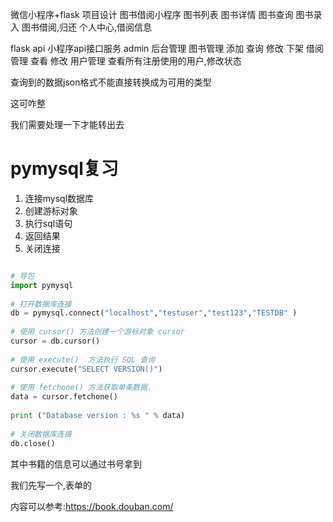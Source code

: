 微信小程序+flask 项目设计
图书借阅小程序
    图书列表
    图书详情
    图书查询
    图书录入
    图书借阅,归还
    个人中心,借阅信息

flask
    api 小程序api接口服务
    admin    后台管理
        图书管理
            添加
            查询
            修改
            下架
        借阅管理
            查看
            修改
        用户管理
            查看所有注册使用的用户,修改状态
        
        
查询到的数据json格式不能直接转换成为可用的类型

这可咋整        

我们需要处理一下才能转出去

# pymysql复习
1. 连接mysql数据库
2. 创建游标对象
3. 执行sql语句
4. 返回结果
5. 关闭连接

```python

# 导包
import pymysql
 
# 打开数据库连接
db = pymysql.connect("localhost","testuser","test123","TESTDB" )
 
# 使用 cursor() 方法创建一个游标对象 cursor
cursor = db.cursor()
 
# 使用 execute()  方法执行 SQL 查询 
cursor.execute("SELECT VERSION()")
 
# 使用 fetchone() 方法获取单条数据.
data = cursor.fetchone()
 
print ("Database version : %s " % data)
 
# 关闭数据库连接
db.close()
```


其中书籍的信息可以通过书号拿到

我们先写一个,表单的

内容可以参考:https://book.douban.com/